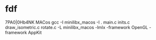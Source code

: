 # fdf
7PA0|0Hb4NK
MACos gcc -I minilibx_macos -I . main.c inits.c draw_isometric.c rotate.c -L minilibx_macos -lmlx -framework OpenGL -framework AppKit